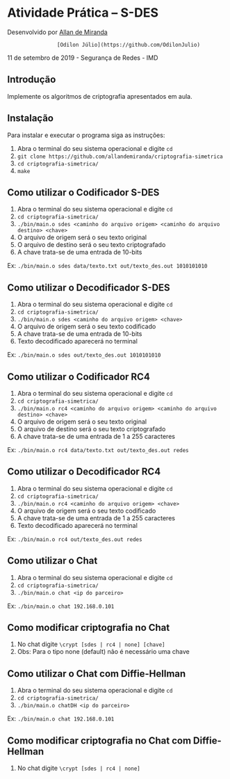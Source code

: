 # Atividade Prática – S-DES

Desenvolvido  por   [Allan de Miranda](https://github.com/allandemiranda)

                    [Odilon Júlio](https://github.com/OdilonJulio)       

11 de setembro de 2019 - Segurança de Redes - IMD

## Introdução

Implemente os algoritmos de criptografia apresentados em aula.

## Instalação

Para instalar e executar o programa siga as instruções:

1. Abra o terminal do seu sistema operacional e digite `cd` 
2. `git clone https://github.com/allandemiranda/criptografia-simetrica` 
3. `cd criptografia-simetrica/` 
4. `make` 

## Como utilizar o Codificador S-DES

1. Abra o terminal do seu sistema operacional e digite `cd` 
2. `cd criptografia-simetrica/` 
3. `./bin/main.o sdes <caminho do arquivo origem> <caminho do arquivo destino> <chave>` 
4. O arquivo de origem será o seu texto original
5. O arquivo de destino será o seu texto criptografado
6. A chave trata-se de uma entrada de 10-bits

Ex: `./bin/main.o sdes data/texto.txt out/texto_des.out 1010101010` 

## Como utilizar o Decodificador S-DES

1. Abra o terminal do seu sistema operacional e digite `cd` 
2. `cd criptografia-simetrica/` 
3. `./bin/main.o sdes <caminho do arquivo origem> <chave>` 
4. O arquivo de origem será o seu texto codificado
5. A chave trata-se de uma entrada de 10-bits
6. Texto decodificado aparecerá no terminal

Ex: `./bin/main.o sdes out/texto_des.out 1010101010` 

## Como utilizar o Codificador RC4

1. Abra o terminal do seu sistema operacional e digite `cd` 
2. `cd criptografia-simetrica/` 
3. `./bin/main.o rc4 <caminho do arquivo origem> <caminho do arquivo destino> <chave>` 
4. O arquivo de origem será o seu texto original
5. O arquivo de destino será o seu texto criptografado
6. A chave trata-se de uma entrada de 1 a 255 caracteres

Ex: `./bin/main.o rc4 data/texto.txt out/texto_des.out redes` 

## Como utilizar o Decodificador RC4

1. Abra o terminal do seu sistema operacional e digite `cd` 
2. `cd criptografia-simetrica/` 
3. `./bin/main.o rc4 <caminho do arquivo origem> <chave>` 
4. O arquivo de origem será o seu texto codificado
5. A chave trata-se de uma entrada de 1 a 255 caracteres
6. Texto decodificado aparecerá no terminal

Ex: `./bin/main.o rc4 out/texto_des.out redes` 

## Como utilizar o Chat

1. Abra o terminal do seu sistema operacional e digite `cd` 
2. `cd criptografia-simetrica/` 
3. `./bin/main.o chat <ip do parceiro>` 

Ex: `./bin/main.o chat 192.168.0.101` 

## Como modificar criptografia no Chat

1. No chat digite `\crypt [sdes | rc4 | none] [chave]` 
2. Obs: Para o tipo none (default) não é necessário uma chave

## Como utilizar o Chat com Diffie-Hellman

1. Abra o terminal do seu sistema operacional e digite `cd` 
2. `cd criptografia-simetrica/` 
3. `./bin/main.o chatDH <ip do parceiro>` 

Ex: `./bin/main.o chat 192.168.0.101` 

## Como modificar criptografia no Chat com Diffie-Hellman

1. No chat digite `\crypt [sdes | rc4 | none]` 

